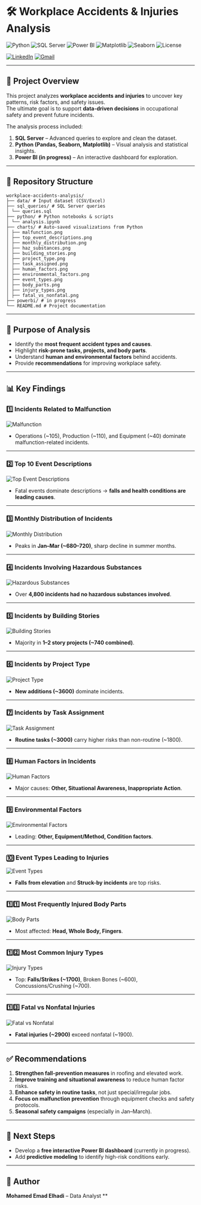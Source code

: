 # 🛠️ Workplace Accidents & Injuries Analysis  

![Python](https://img.shields.io/badge/Python-3.10+-blue?logo=python&logoColor=white)
![SQL Server](https://img.shields.io/badge/SQL%20Server-Queries-red?logo=microsoftsqlserver&logoColor=white)
![Power BI](https://img.shields.io/badge/Power%20BI-Dashboard-yellow?logo=powerbi&logoColor=white)
![Matplotlib](https://img.shields.io/badge/Matplotlib-Visuals-green?logo=plotly&logoColor=white)
![Seaborn](https://img.shields.io/badge/Seaborn-Charts-teal?logo=python&logoColor=white)
![License](https://img.shields.io/badge/License-MIT-lightgrey)

[![LinkedIn](https://img.shields.io/badge/LinkedIn-Connect-blue?logo=linkedin)](https://www.linkedin.com/in/your-profile)
[![Gmail](https://img.shields.io/badge/Email-Contact-red?logo=gmail)](mailto:mohamedemad24649@gmail.com)

---

## 📖 Project Overview  
This project analyzes **workplace accidents and injuries** to uncover key patterns, risk factors, and safety issues.  
The ultimate goal is to support **data-driven decisions** in occupational safety and prevent future incidents.  

The analysis process included:  
1. **SQL Server** – Advanced queries to explore and clean the dataset.  
2. **Python (Pandas, Seaborn, Matplotlib)** – Visual analysis and statistical insights.  
3. **Power BI (in progress)** – An interactive dashboard for exploration.  

---

## 📂 Repository Structure  
```
workplace-accidents-analysis/
├── data/ # Input dataset (CSV/Excel)
├── sql_queries/ # SQL Server queries
│ └── queries.sql
├── python/ # Python notebooks & scripts
│ └── analysis.ipynb
├── charts/ # Auto-saved visualizations from Python
│ ├── malfunction.png
│ ├── top_event_descriptions.png
│ ├── monthly_distribution.png
│ ├── haz_substances.png
│ ├── building_stories.png
│ ├── project_type.png
│ ├── task_assigned.png
│ ├── human_factors.png
│ ├── environmental_factors.png
│ ├── event_types.png
│ ├── body_parts.png
│ ├── injury_types.png
│ ├── fatal_vs_nonfatal.png
├── powerbi/ # in progress
└── README.md # Project documentation
```
---

## 🎯 Purpose of Analysis  
- Identify the **most frequent accident types and causes**.  
- Highlight **risk-prone tasks, projects, and body parts**.  
- Understand **human and environmental factors** behind accidents.  
- Provide **recommendations** for improving workplace safety.  

---

## 📊 Key Findings  

### 1️⃣ Incidents Related to Malfunction  
![Malfunction](charts/malfunction.png)  
- Operations (~105), Production (~110), and Equipment (~40) dominate malfunction-related incidents.  

---

### 2️⃣ Top 10 Event Descriptions  
![Top Event Descriptions](charts/top_event_descriptions.png)  
- Fatal events dominate descriptions → **falls and health conditions are leading causes**.  

---

### 3️⃣ Monthly Distribution of Incidents  
![Monthly Distribution](charts/monthly_distribution.png)  
- Peaks in **Jan–Mar (~680–720)**, sharp decline in summer months.  

---

### 4️⃣ Incidents Involving Hazardous Substances  
![Hazardous Substances](charts/haz_substances.png)  
- Over **4,800 incidents had no hazardous substances involved**.  

---

### 5️⃣ Incidents by Building Stories  
![Building Stories](charts/building_stories.png)  
- Majority in **1–2 story projects (~740 combined)**.  

---

### 6️⃣ Incidents by Project Type  
![Project Type](charts/project_type.png)  
- **New additions (~3600)** dominate incidents.  

---

### 7️⃣ Incidents by Task Assignment  
![Task Assignment](charts/task_assigned.png)  
- **Routine tasks (~3000)** carry higher risks than non-routine (~1800).  

---

### 8️⃣ Human Factors in Incidents  
![Human Factors](charts/human_factors.png)  
- Major causes: **Other, Situational Awareness, Inappropriate Action**.  

---

### 9️⃣ Environmental Factors  
![Environmental Factors](charts/environmental_factors.png)  
- Leading: **Other, Equipment/Method, Condition factors**.  

---

### 🔟 Event Types Leading to Injuries  
![Event Types](charts/event_types.png)  
- **Falls from elevation** and **Struck-by incidents** are top risks.  

---

### 1️⃣1️⃣ Most Frequently Injured Body Parts  
![Body Parts](charts/body_parts.png)  
- Most affected: **Head, Whole Body, Fingers**.  

---

### 1️⃣2️⃣ Most Common Injury Types  
![Injury Types](charts/injury_types.png)  
- Top: **Falls/Strikes (~1700)**, Broken Bones (~600), Concussions/Crushing (~700).  

---

### 1️⃣3️⃣ Fatal vs Nonfatal Injuries  
![Fatal vs Nonfatal](charts/fatal_vs_nonfatal.png)  
- **Fatal injuries (~2900)** exceed nonfatal (~1900).  

---

## ✅ Recommendations  
1. **Strengthen fall-prevention measures** in roofing and elevated work.  
2. **Improve training and situational awareness** to reduce human factor risks.  
3. **Enhance safety in routine tasks**, not just special/irregular jobs.  
4. **Focus on malfunction prevention** through equipment checks and safety protocols.  
5. **Seasonal safety campaigns** (especially in Jan–March).  

---

## 📌 Next Steps  
- Develop a **free interactive Power BI dashboard** (currently in progress).  
- Add **predictive modeling** to identify high-risk conditions early.  

---

## 👤 Author  
**Mohamed Emad Elhadi** – Data Analyst  **

